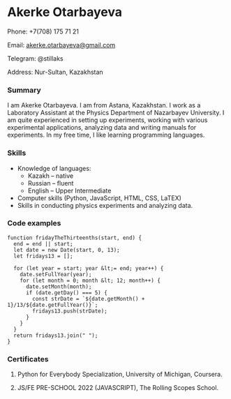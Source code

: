 # Akerke Otarbayeva

Phone: +7(708) 175 71 21 

Email: <akerke.otarbayeva@gmail.com>

Telegram: @stillaks

Address: Nur-Sultan, Kazakhstan

### Summary
I am Akerke Otarbayeva. I am from Astana, Kazakhstan. I work as a Laboratory Assistant at the Physics Department of Nazarbayev University. I am quite experienced in setting up experiments, working with various experimental applications, analyzing data and writing manuals for experiments. In my free time, I like learning programming languages.

### Skills 
- Knowledge of languages:  
  - Kazakh – native 
  - Russian – fluent 
  - English – Upper Intermediate
- Computer skills (Python, JavaScript, HTML, CSS, LaTEX)
- Skills in conducting physics experiments and analyzing data.

### Code examples
```
function fridayTheThirteenths(start, end) {
  end = end || start;
  let date = new Date(start, 0, 13);
  let fridays13 = [];

  for (let year = start; year &lt;= end; year++) {
    date.setFullYear(year);
    for (let month = 0; month &lt; 12; month++) {
      date.setMonth(month);
      if (date.getDay() === 5) {
        const strDate = `${date.getMonth() + 1}/13/${date.getFullYear()}`;
        fridays13.push(strDate);
      }
    }
  }
  return fridays13.join(" ");
}
```

### Certificates
1. Python for Everybody Specialization, University of Michigan, Coursera.

2. JS/FE PRE-SCHOOL 2022 (JAVASCRIPT), The Rolling Scopes School.